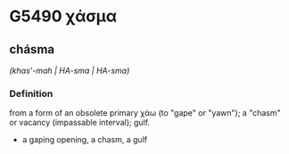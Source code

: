 # G5490 χάσμα

## chásma

_(khas'-mah | HA-sma | HA-sma)_

### Definition

from a form of an obsolete primary χάω (to "gape" or "yawn"); a "chasm" or vacancy (impassable interval); gulf.

- a gaping opening, a chasm, a gulf

